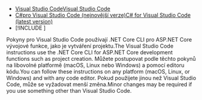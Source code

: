 * [<span data-ttu-id="707db-101">Visual Studio Code</span><span class="sxs-lookup"><span data-stu-id="707db-101">Visual Studio Code</span></span>](https://code.visualstudio.com/download)
* [<span data-ttu-id="707db-102">C#pro Visual Studio Code (nejnovější verze)</span><span class="sxs-lookup"><span data-stu-id="707db-102">C# for Visual Studio Code (latest version)</span></span>](https://marketplace.visualstudio.com/items?itemName=ms-dotnettools.csharp)
* [!INCLUDE [](~/includes/3.0-SDK.md)]

<span data-ttu-id="707db-103">Pokyny pro Visual Studio Code používají .NET Core CLI pro ASP.NET Core vývojové funkce, jako je vytváření projektu.</span><span class="sxs-lookup"><span data-stu-id="707db-103">The Visual Studio Code instructions use the .NET Core CLI for ASP.NET Core development functions such as project creation.</span></span> <span data-ttu-id="707db-104">Můžete postupovat podle těchto pokynů na libovolné platformě (macOS, Linux nebo Windows) a pomocí editoru kódu.</span><span class="sxs-lookup"><span data-stu-id="707db-104">You can follow these instructions on any platform (macOS, Linux, or Windows) and with any code editor.</span></span> <span data-ttu-id="707db-105">Pokud použijete jinou než Visual Studio Code, může se vyžadovat menší změna.</span><span class="sxs-lookup"><span data-stu-id="707db-105">Minor changes may be required if you use something other than Visual Studio Code.</span></span>
